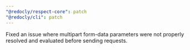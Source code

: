 ```yaml
---
"@redocly/respect-core": patch
"@redocly/cli": patch
---
```


Fixed an issue where multipart form-data parameters were not properly resolved and evaluated before sending requests.

